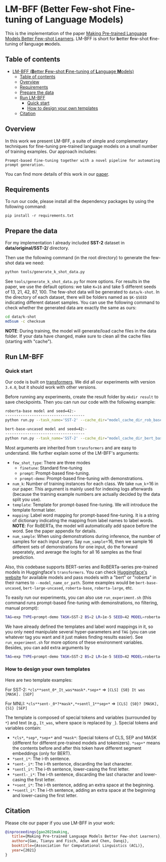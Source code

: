 # LM-BFF (**B**etter **F**ew-shot **F**ine-tuning of **L**anguage **M**odels)

This is the implementation of the paper [Making Pre-trained Language Models Better Few-shot Learners](https://arxiv.org/pdf/2012.15723.pdf). LM-BFF is short for **b**etter **f**ew-shot **f**ine-tuning of **l**anguage **m**odels.

## Table of contents

- [LM-BFF (**B**etter **F**ew-shot **F**ine-tuning of **L**anguage **M**odels)](#lm-bff-better-few-shot-fine-tuning-of-language-models)
  - [Table of contents](#table-of-contents)
  - [Overview](#overview)
  - [Requirements](#requirements)
  - [Prepare the data](#prepare-the-data)
  - [Run LM-BFF](#run-lm-bff)
    - [Quick start](#quick-start)
    - [How to design your own templates](#how-to-design-your-own-templates)
  - [Citation](#citation)


## Overview

In this work we present LM-BFF, a suite of simple and complementary techniques for fine-tuning pre-trained language models on a small number of training examples. Our approach includes:

    Prompt-based fine-tuning together with a novel pipeline for automating prompt generation.

You can find more details of this work in our [paper](https://arxiv.org/pdf/2012.15723.pdf).

## Requirements

To run our code, please install all the dependency packages by using the following command:

```
pip install -r requirements.txt
```
## Prepare the data

For my implementation I already included <b>SST-2</b> dataset in <b>data/original/SST-2/</b> directory.

Then use the following command (in the root directory) to generate the few-shot data we need:

```bash
python tools/generate_k_shot_data.py
```

See `tools/generate_k_shot_data.py` for more options. For results in the paper, we use the default options: we take `K=16` and take 5 different seeds of 13, 21, 42, 87, 100. The few-shot data will be generated to `data/k-shot`. In the directory of each dataset, there will be folders named as `$K-$SEED` indicating different dataset samples. You can use the following command to check whether the generated data are exactly the same as ours:

```bash
cd data/k-shot
md5sum -c checksum
```

**NOTE**: During training, the model will generate/load cache files in the data folder. If your data have changed, make sure to clean all the cache files (starting with "cache").

## Run LM-BFF

### Quick start
Our code is built on [transformers](https://github.com/huggingface/transformers). We did all our experiments with version `3.4.0`, but it should work with other versions.

Before running any experiments, create the result folder by `mkdir result` to save checkpoints. Then you can run our code with the following example:

```bash
roberta-base model and seed=42:-
------------------------------------
python run.py --task_name='SST-2' --cache_dir="model_cache_dir_rob_base" --data_dir='data/k-shot/SST-2/16-42' --overwrite_output_dir --do_train --do_eval --do_predict --model_name_or_path="roberta-base" --few_shot_type="prompt-demo" --num_k=16 --max_steps=1000 --eval_steps=100 --per_device_train_batch_size=2 --learning_rate=1e-5 --num_train_epochs=0 --output_dir='result/tmp' --seed=42 --template="*cls**sent_0*_It_was*mask*.*sep+*" --mapping="{'0':'terrible','1':'great'}" --num_sample=16 --evaluation_strategy="steps"

bert-base-uncased model and seed=42:-
------------------------------------
python run.py --task_name='SST-2' --cache_dir="model_cache_dir_bert_base" --data_dir='data/k-shot/SST-2/16-42' --overwrite_output_dir --do_train --do_eval --do_predict --model_name_or_path="bert-base-uncased" --few_shot_type="prompt-demo" --num_k=16 --max_steps=1000 --eval_steps=100 --per_device_train_batch_size=2 --learning_rate=1e-5 --num_train_epochs=0 --output_dir='result/tmp' --seed=42 --template="*cls**sent_0*_It_was*mask*.*sep+*" --mapping="{'0':'terrible','1':'great'}" --num_sample=16 --evaluation_strategy="steps"
```

Most arguments are inherited from `transformers` and are easy to understand. We further explain some of the LM-BFF's arguments:

* `few_shot_type`: There are three modes
  * `finetune`: Standard fine-tuning
  * `prompt`: Prompt-based fine-tuning.
  * `prompt-demo`: Prompt-based fine-tuning with demonstrations.
* `num_k`: Number of training instances for each class. We take `num_k`=16 in our paper. This argument is mainly used for indexing logs afterwards (because the training example numbers are actually decided by the data split you use).
* `template`: Template for prompt-based fine-tuning. We will introduce the template format later.
* `mapping`: Label word mapping for prompt-based fine-tuning. It is a string of dictionary indicating the mapping from label names to label words. **NOTE**: For RoBERTa, the model will automatically add space before the word. See the paper appendix for details.
* `num_sample`: When using demonstrations during inference, the number of samples for each input query. Say `num_sample`=16, then we sample 16 different sets of demonstrations for one input, do the forward seperately, and average the logits for all 16 samples as the final prediction.

Also, this codebase supports BERT-series and RoBERTa-series pre-trained models in Huggingface's `transformers`. You can check [Huggingface's website](https://huggingface.co/models) for available models and pass models with a "bert" or "roberta" in their names to `--model_name_or_path`. Some examples would be `bert-base-uncased`, `bert-large-uncased`, `roberta-base`, `roberta-large`, etc.

To easily run our experiments, you can also use `run_experiment.sh` (this command runs prompt-based fine-tuning with demonstrations, no filtering, manual prompt):

```bash
TAG=exp TYPE=prompt-demo TASK=SST-2 BS=2 LR=1e-5 SEED=42 MODEL=roberta-large bash run_experiment.sh
```

We have already defined the templates and label word mappings in it, so you only need manipulate several hyper-parameters and `TAG` (you can use whatever tag you want and it just makes finding results easier). See `run_experiment.sh` for more options of these environment variables. Besides, you can add extra arguments by

```bash
TAG=exp TYPE=prompt-demo TASK=SST-2 BS=2 LR=1e-5 SEED=42 MODEL=roberta-large bash run_experiment.sh "--output_dir result/exp --max_seq_length 512"
```


### How to design your own templates

Here are two template examples:

For SST-2: `*cls**sent_0*_It_was*mask*.*sep+*` => `[CLS] {S0} It was [MASK]. [SEP]`

For MNLI: `*cls**sent-_0*?*mask*,*+sentl_1**sep+*` => `[CLS] {S0}? [MASK], {S1} [SEP]`

The template is composed of special tokens and variables (surrounded by `*`) and text (e.g., `It_was`, where space is replaced by `_`). Special tokens and variables contain:

* `*cls*`, `*sep*`, `*sep+*` and `*mask*`: Special tokens of CLS, SEP and MASK (different for different pre-trained models and tokenizers). `*sep+*` means the contents before and after this token have different segment embeddings (only for BERT).
* `*sent_i*`: The i-th sentence.
* `*sent-_i*`: The i-th sentence, discarding the last character.
* `*sentl_i*`: The i-th sentence, lower-casing the first letter.
* `*sentl-_i*`: The i-th sentence, discarding the last character and lower-casing the first letter.
* `*+sent_i*`: The i-th sentence, adding an extra space at the beginning.
* `*+sentl_i*`: The i-th sentence, adding an extra space at the beginning and lower-casing the first letter.

## Citation

Please cite our paper if you use LM-BFF in your work:

```bibtex
@inproceedings{gao2021making,
   title={Making Pre-trained Language Models Better Few-shot Learners},
   author={Gao, Tianyu and Fisch, Adam and Chen, Danqi},
   booktitle={Association for Computational Linguistics (ACL)},
   year={2021}
}
```
